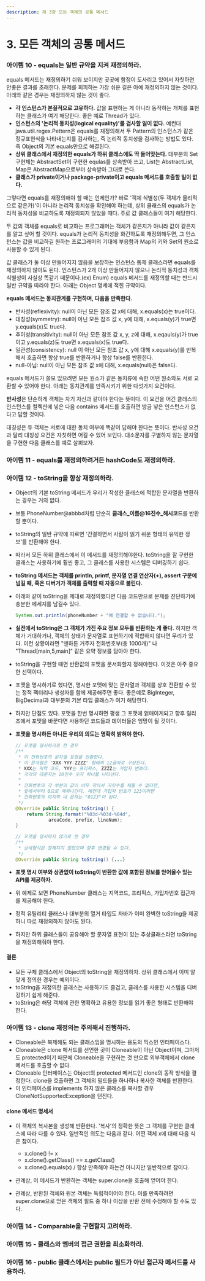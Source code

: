 ```yaml
---
description: 제 3장 모든 객체의 공통 메서드
---
```


# 3. 모든 객체의 공통 메서드

### 아이템 10 - equals는 일반 규약을 지켜 재정의하라.

equals 메서드는 재정의하기 쉬워 보이지만 곳곳에 함정이 도사리고 있어서 자칫하면 안좋은 결과를 초래한다. 문제를 회피하는 가장 쉬운 길은 아예 재정의하지 않는 것이다. 아래와 같은 경우는 재정의하지 않는 것이 좋다.

* **각 인스턴스가 본질적으로 고유하다.** 값을 표현하는 게 아니라 동작하는 개체를 표현하는 클래스가 여기 해당한다. 좋은 예로 Thread가 있다.
* **인스턴스의 '논리적 동치성\(logical equality\)'를 검사할 일이 없다.** 예컨대 java.util.regex.Pettern은 equals를 재정의해서 두 Pattern의 인스턴스가 같은 정규표현식을 나타내는지를 검사하는, 즉 논리적 동치성을 검사하는 방법도 있다. 즉 Object의 기본 equals만으로 해결된다.
* **상위 클래스에서 재정의한 equals가 하위 클래스에도 딱 들어맞는다.** 대부분의 Set 구현체는 AbstractSet이 구현한 equlas를 상속받아 쓰고, List는 AbstractList, Map은 AbstractMap으로부터 상속받아 그대로 쓴다.
* **클래스가 private이거나 package-private이고 equals 메서드를 호출할 일이 없다.**

그렇다면 equals를 재정의해야 할 때는 언제인가? 바로 '객체 식별성\(두 객체가 물리적으로 같은가\)'이 아니라 논리적 동치성을 확인해야 하는데, 상위 클래스의 equals가 논리적 동치성을 비교하도록 재정의되지 않았을 때다. 주로 값 클래스들이 여기 해당한다.

두 값의 객체를 equals로 비교하는 프로그래머는 객체가 같은지가 아니라 값이 같은지를 알고 싶어 할 것이다. equals가 논리적 동치성을 화긴하도록 재정의해두면, 그 인스턴스는 값을 비교하길 원하는 프로그래머의 기대에 부응함과 Map의 키와 Set의 원소로 사용할 수 있게 된다.

값 클래스가 둘 이상 만들어지지 않음을 보장하는 인스턴스 통제 클래스라면 equals를 재정의하지 않아도 된다. 인스턴스가 2개 이상 만들어지지 않으니 논리적 동치성과 객체 식별성이 사실상 똑같기 때문이다.\(ex\) Enum\) equals 메서드를 재정의할 때는 반드시 일반 규약을 따라야 한다. 아래는 Object 명세에 적힌 규약이다.

**equals 메서드는 동치관계를 구현하며, 다음을 만족한다.**

* 반사성\(reflexivity\): null이 아닌 모든 참조 값 x에 대해, x.equals\(x\)는 true이다.
* 대칭성\(symmetry\): null이 아닌 모든 참조 값 x, y에 대해, x.equals\(y\)가 true면 y.equals\(x\)도 true다.
* 추이성\(transitivity\): null이 아닌 모든 참조 값 x, y, z에 대해, x.eqauls\(y\)가 true이고 y.equals\(z\)도 true면 x.equals\(x\)도 true다.
* 일관성\(consistency\): null 이 아닌 모든 참조 값 x, y에 대해 x.equals\(y\)를 반복해서 호출하면 항상 true를 반환하거나 항상 false를 반환한다.
* null-아님: null이 아닌 모든 참조 값 x에 대해, x.equals\(null\)은 false다.

equals 메서드가 쓸모 있으려면 모든 원소가 같은 동치류에 속한 어떤 원소와도 서로 교환할 수 있어야 한다. 아래는 동치관계를 만족시키기 위한 다섯가지 요건이다.

**반사성**은 단순하게 객체는 자기 자신과 같아야 한다는 뜻이다. 이 요건을 어긴 클래스의 인스턴스를 컬렉션에 넣은 다음 contains 메서드를 호출하면 방금 넣은 인스턴스가 없다고 답할 것이다.

대칭성은 두 객체는 서로에 대한 동치 여부에 똑같이 답해야 한다는 뜻이다. 반사성 요건과 달리 대칭성 요건은 자칫하면 어길 수 있어 보인다. 대소문자를 구별하지 않는 문자열을 구현한 다음 클래스를 예로 살펴보자.

 

### 아이템 11 - equals를 재정의하려거든 hashCode도 재정의하라.

### 아이템 12 - toString을 항상 재정의하라.

* Object의 기본 toString 메서드가 우리가 작성한 클래스에 적합한 문자열을 반환하는 경우는 거의 없다.
* 보통 PhoneNumber@abbbd처럼 단순히 **클래스\_이름@16진수\_해시코드**를 반환할 뿐이다. 
* toString의 일반 규약에 따르면 '간결하면서 사람이 읽기 쉬운 형태의 유익한 정보'를 반환해야 한다.
* 따라서 모든 하위 클래스에서 이 메서드를 재정의해야한다. toString을 잘 구현한 클래스는 사용하기에 훨씬 좋고, 그 클래스를 사용한 시스템은 디버깅하기 쉽다.
* **toString 메서드는 객체를 println, printf, 문자열 연결 연산자\(+\), assert 구문에 넘길 때, 혹은 디버거가 객체를 출력할 때 자동으로 불린다.**
* 아래와 같이 toString을 제대로 재정의했다면 다음 코드만으로 문제를 진단하기에 충분한 메세지를 남길수 있다.

  ```java
  System.out.println(phoneNumber + "에 연결할 수 없습니다.");
  ```

* **실전에서 toString은 그 객체가 가진 주요 정보 모두를 반환하는 게 좋다.** 하지만 객체가 거대하거나, 객체의 상태가 문자열로 표현하기에 적합하지 않다면 무리가 있다. 이런 상황이라면 "맨하튼 거주자 전화번호부\(총 1000개\)" 나 "Thread\[main,5,main\]" 같은 요약 정보를 담아야 한다.
* toString을 구현할 때면 반환값의 포맷을 문서화할지 정해야한다. 이것은 아주 중요한 선택이다.
* 포맷을 명시하기로 했다면, 명시한 포맷에 맞는 문자열과 객체를 상호 전환할 수 있는 정적 팩터리나 생성자를 함께 제공해주면 좋다. 좋은예로 BigInteger, BigDecimal과 대부분의 기본 타입 클래스가 여기 해당한다.
* 하지만 단점도 있다. 포맷을 한번 명시하면 평생 그 포맷에 얽매이게되고 향후 릴리즈에서 포맷을 바꾼다면 사용하던 코드들과 데이터들은 엉망이 될 것이다.
* **포맷을 명시하든 아니든 우리의 의도는 명확히 밝혀야 한다.**

  ```java
  // 포맷을 명시하기로 한 경우
  /**
   * 이 전화번호의 문자열 표현을 반환한다.
   * 이 문자열은 "XXX-YYY-ZZZZ" 형태의 12글자로 구성된다.
   * XXX는 지역 코드, YYY는 프리픽스, ZZZZ는 가입자 번호다.
   * 각각의 대문자는 10진수 숫자 하나를 나타낸다.
   *
   * 전화번호의 각 부분의 값이 너무 작아서 자릿수를 채울 수 없다면,
   * 앞에서부터 0으로 채워나간다. 예컨대 가입자 번호가 123이라면
   * 전화번호의 마지막 네 문자는 "0123"이 된다.
   */
  @Override public String toString() {
      return String.format("%03d-%03d-%04d",
              areaCode, prefix, lineNum);
  }

  // 포맷을 명시하지 않기로 한 경우
  /**
   * 상세형식은 정해지지 않았으며 향후 변경될 수 있다. 
   */
  @Override public String toString() {...}
  ```

* **포맷 명시 여부와 상관없이 toString이 반환한 값에 포함된 정보를 얻어올수 있는 API를 제공하자.**
* 위 예제로 보면 PhoneNumber 클래스는 지역코드, 프리픽스, 가입자번호 접근자를 제공해야 한다.
* 정적 유틸리티 클래스나 대부분의 열거 타입도 자바가 이미 완벽한 toString을 제공하니 따로 재정의하지 않아도 된다.
* 하지만 하위 클래스들이 공유해야 할 문자열 표현이 있는 추상클래스라면 toString을 재정의해줘야 한다.

#### 결론

* 모든 구체 클래스에서 Object의 toString을 재정의하자. 상위 클래스에서 이미 알맞게 정의한 경우는 예외이다.
* toString을 재정의한 클래스는 사용하기도 즐겁고, 클래스를 사용한 시스템을 디버깅하기 쉽게 해준다.
* toString은 해당 객체에 관한 명확하고 유용한 정보를 읽기 좋은 형태로 반환해야 한다.

### 아이템 13 - clone 재정의는 주의해서 진행하라.

* Cloneable은 복제해도 되는 클래스임을 명시하는 용도의 믹스인 인터페이스다.
* Cloneable은 clone 메서드를 선언한 곳이 Cloneable이 아닌 Object이며, 그마저도 protected이기 때문에 Cloneable을 구현하는 것 만으로 외부객체에서 clone 메서드를 호출할 수 없다.
* Cloneable 인터페이스는 Object의 protected 메서드인 clone의 동작 방식을 결정한다. clone을 호출하면 그 객체의 필드들을 하나하나 복사한 객체를 반환한다.
* 이 인터페이스를 implements 하지 않은 클래스를 복사할 경우 CloneNotSupportedException을 던진다.

#### clone 메서드 명세서

* 이 객체의 복사본을 생성해 반환한다. '복사'의 정확한 뜻은 그 객체를 구현한 클래스에 따라 다를 수 있다. 일반적인 의도는 다음과 같다. 어떤 객체 x에 대해 다음 식은 참이다.

  * x.clone\(\) != x
  * x.clone\(\).getClass\(\) == x.getClass\(\)
  * x.clone\(\).equals\(x\)  / 항상 만족해야 하는건 아니지만 일반적으로 참이다.

* 관례상, 이 메서드가 반환하는 객체는 super.clone을 호출해 얻어야 한다.
* 관례상, 반환된 객체와 원본 객체는 독립적이어야 한다. 이를 만족하려면 super.clone으로 얻은 객체의 필드 중 하나 이상을 반환 전에 수정해야 할 수도 있다.

### 아이템 14 - Comparable을 구현할지 고려하라.

### 아이템 15 - 클래스와 멤버의 접근 권한을 최소화하라.

### 아이템 16 - public 클래스에서는 public 필드가 아닌 접근자 메서드를 사용하라. 





